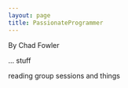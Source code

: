 ```yaml
---
layout: page
title: PassionateProgrammer
---
```


By Chad Fowler

... stuff

reading group sessions and things
